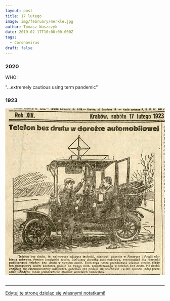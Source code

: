 ```yaml
---
layout: post
title: 17 lutego
image: img/february/merkle.jpg
author: Tomasz Waszczyk
date: 2019-02-17T10:00:00.000Z
tags:
  - Coronavirus
draft: false
---
```


### 2020

WHO:

"...extremely cautious using term pandemic"

### 1923

<img src="./img/february/telefonbezdrutu.jpeg"><br><br>

---

<a href="https://github.com/TomaszWaszczyk/historia.waszczyk.com/edit/master/src/content/february-17.md" target="_blank">Edytuj tę stronę dzieląc się własnymi notatkami!</a>

